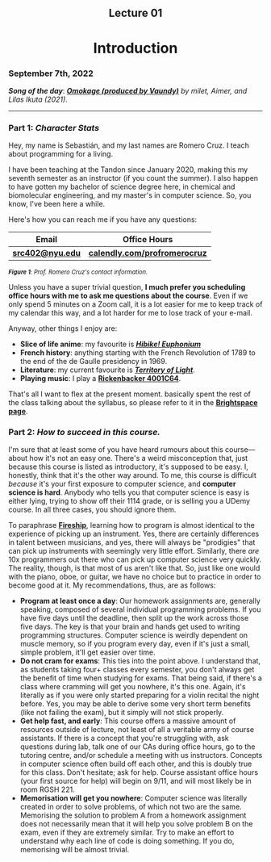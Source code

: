 <h2 align=center>Lecture 01</h2>

<h1 align=center>Introduction</h1>

### September 7th, 2022

***Song of the day***: _[**Omokage (produced by Vaundy)**](https://youtu.be/Z2Z9V-4DMGw) by milet, Aimer, and Lilas Ikuta (2021)._

---

### Part 1: _Character Stats_

Hey, my name is Sebastián, and my last names are Romero Cruz. I teach about programming for a living.

I have been teaching at the Tandon since January 2020, making this my seventh semester as an instructor (if you count
the summer). I also happen to have gotten my bachelor of science degree here, in chemical and biomolecular engineering,
and my master's in computer science. So, you know, I've been here a while.

Here's how you can reach me if you have any questions:

| **Email**                              | **Office Hours**                                                      |
|----------------------------------------|-----------------------------------------------------------------------|
| [**src402@nyu.edu**](src402@nyu.edu) | [**calendly.com/profromerocruz**](http://calendly.com/profromerocruz)   |

<sub>_**Figure 1**: Prof. Romero Cruz's contact information._</sub>

Unless you have a super trivial question, **I much prefer you scheduling office hours with me to ask me questions about
the course**. Even if we only spend 5 minutes on a Zoom call, it is a lot easier for me to keep track of my calendar 
this way, and a lot harder for me to lose track of your e-mail.

Anyway, other things I enjoy are:

- **Slice of life anime**: my favourite is [***Hibike! Euphonium***](https://youtu.be/Cb9OAuquKaI)
- **French history**: anything starting with the French Revolution of 1789 to the end of the de Gaulle presidency in 1969. 
- **Literature**: my current favourite is [***Territory of Light***](https://us.macmillan.com/books/9780374273217).
- **Playing music**: I play a [**Rickenbacker 4001C64**](http://www.rickenbacker.com/model.asp?model=4001C64).

That's all I want to flex at the present moment. basically spent the rest of the class talking about the syllabus, so
please refer to it in the [**Brightspace page**](https://brightspace.nyu.edu/d2l/le/lessons/218479/units/7496633).

### Part 2: _How to succeed in this course._

I'm sure that at least some of you have heard rumours about this course—about how it's not an easy one. There's a weird
misconception that, just because this course is listed as introductory, it's supposed to be easy. I, honestly, think
that it's the other way around. To me, this course is difficult _because_ it's your first exposure to computer science,
and **computer science is hard**. Anybody who tells you that computer science is easy is either lying, trying to show
off their 1114 grade, or is selling you a UDemy course. In all three cases, you should ignore them.

To paraphrase [**Fireship**](https://youtu.be/NtfbWkxJTHw), learning how to program is almost identical to the experience
of picking up an instrument. Yes, there are certainly differences in talent between musicians, and yes, there will
always be "prodigies" that can pick up instruments with seemingly very little effort. Similarly, there _are_ 10x
programmers out there who can pick up computer science very quickly. The reality, though, is that most of us aren't like
that. So, just like one would with the piano, oboe, or guitar, we have no choice but to practice in order to become good
at it. My recommendations, thus, are as follows:

- **Program at least once a day**: Our homework assignments are, generally speaking, composed of several individual programming problems. If you have five days until the deadline, then split up the work across those five days. The key is that your brain and hands get used to writing programming structures. Computer science is weirdly dependent on muscle memory, so if you program every day, even if it's just a small, simple problem, it'll get easier over time.
- **Do not cram for exams**: This ties into the point above. I understand that, as students taking four+ classes every semester, you don't always get the benefit of time when studying for exams. That being said, if there's a class where cramming will get you nowhere, it's this one. Again, it's literally as if you were only started preparing for a violin recital the night before. Yes, you may be able to derive some very short term benefits (like not failing the exam), but it simply will not stick properly.
- **Get help fast, and early**: This course offers a massive amount of resources outside of lecture, not least of all a veritable army of course assistants. If there is a concept that you're struggling with, ask questions during lab, talk one of our CAs during office hours, go to the tutoring centre, and/or schedule a meeting with us instructors. Concepts in computer science often build off each other, and this is doubly true for this class. Don't hesitate; ask for help. Course assistant office hours (your first source for help) will begin on 9/11, and will most likely be in room RGSH 221.
- **Memorisation will get you nowhere**: Computer science was literally created in order to solve problems, of which not two are the same. Memorising the solution to problem A from a homework assignment does not necessarily mean that it will help you solve problem B on the exam, even if they are extremely similar. Try to make an effort to understand why each line of code is doing something. If you do, memorising will be almost trivial.